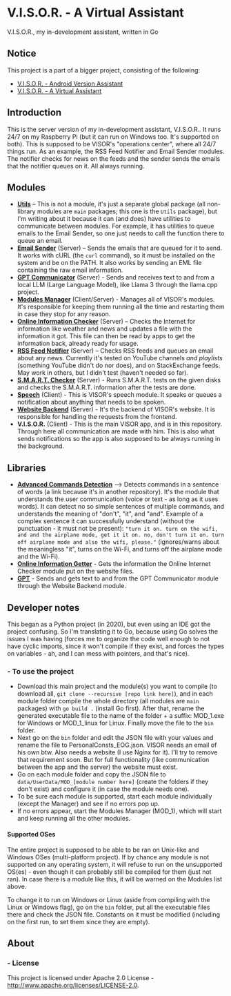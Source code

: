 # V.I.S.O.R. - A Virtual Assistant
V.I.S.O.R., my in-development assistant, written in Go

## Notice
This project is a part of a bigger project, consisting of the following:
-   [V.I.S.O.R. - Android Version Assistant](https://github.com/DADi590/VISOR---A-better-Android-assistant)
-   [V.I.S.O.R. - A Virtual Assistant](https://github.com/Edw590/VISOR---A-Virtual-Assistant)

## Introduction
This is the server version of my in-development assistant, V.I.S.O.R.. It runs 24/7 on my Raspberry Pi (but it can run on Windows too. It's supported on both). This is supposed to be VISOR's "operations center", where all 24/7 things run. As an example, the RSS Feed Notifier and Email Sender modules. The notifier checks for news on the feeds and the sender sends the emails that the notifier queues on it. All always running.

## Modules
- **[Utils](https://github.com/Edw590/VISOR-Utils)** – This is not a module, it's just a separate global package (all non-library modules are `main` packages; this one is the `Utils` package), but I'm writing about it because it can (and does) have utilities to communicate between modules. For example, it has utilities to queue emails to the Email Sender, so one just needs to call the function there to queue an email.
- **[Email Sender](https://github.com/Edw590/VISOR-EmailSender)** (Server) – Sends the emails that are queued for it to send. It works with cURL (the `curl` command), so it must be installed on the system and be on the PATH. It also works by sending an EML file containing the raw email information.
- **[GPT Communicator](https://github.com/Edw590/VISOR-GPTCommunicator)** (Server) - Sends and receives text to and from a local LLM (Large Language Model), like Llama 3 through the llama.cpp project.
- **[Modules Manager](https://github.com/Edw590/VISOR-ModulesManager)** (Client/Server) - Manages all of VISOR's modules. It's responsible for keeping them running all the time and restarting them in case they stop for any reason.
- **[Online Information Checker](https://github.com/Edw590/VISOR-OnlineInformationChecker)** (Server) – Checks the Internet for information like weather and news and updates a file with the information it got. This file can then be read by apps to get the information back, already ready for usage.
- **[RSS Feed Notifier](https://github.com/Edw590/VISOR-RssFeedNotifier)** (Server) – Checks RSS feeds and queues an email about any news. Currently it's tested on YouTube channels *and playlists* (something YouTube didn't do nor does), and on StackExchange feeds. May work in others, but I didn't test (haven't needed so far).
- **[S.M.A.R.T. Checker](https://github.com/Edw590/VISOR-SMARTChecker)** (Server) - Runs S.M.A.R.T. tests on the given disks and checks the S.M.A.R.T. information after the tests are done.
- **[Speech](https://github.com/Edw590/VISOR-Speech)** (Client) - This is VISOR's speech module. It speaks or queues a notification about anything that needs to be spoken.
- **[Website Backend](https://github.com/Edw590/VISOR-WebsiteBackend)** (Server) - It's the backend of VISOR's website. It is responsible for handling the requests from the frontend.
- **V.I.S.O.R.** (Client) - This is the main VISOR app, and is in this repository. Through here all communication are made with him. This is also what sends notifications so the app is also supposed to be always running in the background.

## Libraries
- **[Advanced Commands Detection](https://github.com/DADi590/Advanced-Commands-Detection)** --> Detects commands in a sentence of words (a link because it's in another repository). It's the module that understands the user communication (voice or text - as long as it uses words). It can detect no so simple sentences of multiple commands, and understands the meaning of "don't", "it", and "and". Example of a complex sentence it can successfully understand (without the punctuation - it must not be present): `"turn it on. turn on the wifi, and and the airplane mode, get it it on. no, don't turn it on. turn off airplane mode and also the wifi, please."` (ignores/warns about the meaningless "it", turns on the Wi-Fi, and turns off the airplane mode and the Wi-Fi).
- **[Online Information Getter](https://github.com/Edw590/VISOR-OnlineInformationGetter)** - Gets the information the Online Internet Checker module put on the website files.
- **[GPT](https://github.com/Edw590/VISOR-GPT)** - Sends and gets text to and from the GPT Communicator module through the Website Backend module.

## Developer notes
This began as a Python project (in 2020), but even using an IDE got the project confusing. So I'm translating it to Go, because using Go solves the issues I was having (forces me to organize the code well enough to not have cyclic imports, since it won't compile if they exist, and forces the types on variables - ah, and I can mess with pointers, and that's nice).

### - To use the project
- Download this main project and the module(s) you want to compile (to download all, `git clone --recursive [repo link here]`), and in each module folder compile the whole directory (all modules are `main` packages) with `go build .` (install Go first). After that, rename the generated executable file to the name of the folder + a suffix: MOD_1.exe for Windows or MOD_1_linux for Linux. Finally move the file to the `bin` folder.
- Next go on the `bin` folder and edit the JSON file with your values and rename the file to PersonalConsts_EOG.json. VISOR needs an email of his own btw. Also needs a website (I use Nginx for it). I'll try to remove that requirement soon. But for full functionality (like communication between the app and the server) the website must exist.
- Go on each module folder and copy the JSON file to `data/UserData/MOD_[module number here]` (create the folders if they don't exist) and configure it (in case the module needs one).
- To be sure each module is supported, start each module individually (except the Manager) and see if no errors pop up.
- If no errors appear, start the Modules Manager (MOD_1), which will start and keep running all the other modules.

#### Supported OSes
The entire project is supposed to be able to be ran on Unix-like and Windows OSes (multi-platform project). If by chance any module is not supported on any operating system, it will refuse to run on the unsupported OS(es) - even though it can probably still be compiled for them (just not ran). In case there is a module like this, it will be warned on the Modules list above.

To change it to run on Windows or Linux (aside from compiling with the Linux or Windows flag), go on the `bin` folder, put all the executable files there and check the JSON file. Constants on it must be modified (including on the first run, to set them since they are empty).

## About
### - License
This project is licensed under Apache 2.0 License - http://www.apache.org/licenses/LICENSE-2.0.

